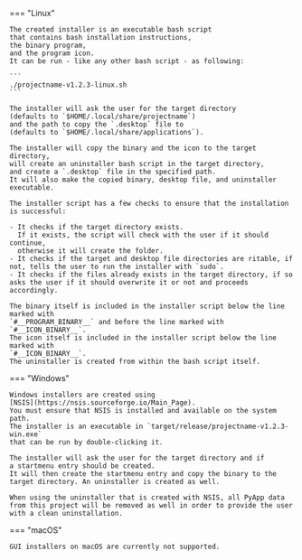 === "Linux"

    The created installer is an executable bash script
    that contains bash installation instructions,
    the binary program,
    and the program icon.
    It can be run - like any other bash script - as following:

    ```
    ./projectname-v1.2.3-linux.sh
    ```

    The installer will ask the user for the target directory
    (defaults to `$HOME/.local/share/projectname`)
    and the path to copy the `.desktop` file to
    (defaults to `$HOME/.local/share/applications`).

    The installer will copy the binary and the icon to the target directory,
    will create an uninstaller bash script in the target directory,
    and create a `.desktop` file in the specified path.
    It will also make the copied binary, desktop file, and uninstaller executable.

    The installer script has a few checks to ensure that the installation is successful:

    - It checks if the target directory exists.
      If it exists, the script will check with the user if it should continue,
      otherwise it will create the folder.
    - It checks if the target and desktop file directories are ritable, if not, tells the user to run the installer with `sudo`.
    - It checks if the files already exists in the target directory, if so asks the user if it should overwrite it or not and proceeds accordingly.

    The binary itself is included in the installer script below the line marked with
    `#__PROGRAM_BINARY__` and before the line marked with `#__ICON_BINARY__`.
    The icon itself is included in the installer script below the line marked with
    `#__ICON_BINARY__`.
    The uninstaller is created from within the bash script itself.


=== "Windows"

    Windows installers are created using
    [NSIS](https://nsis.sourceforge.io/Main_Page).
    You must ensure that NSIS is installed and available on the system path.
    The installer is an executable in `target/release/projectname-v1.2.3-win.exe`
    that can be run by double-clicking it.

    The installer will ask the user for the target directory and if
    a startmenu entry should be created.
    It will then create the startmenu entry and copy the binary to the target directory. An uninstaller is created as well.

    When using the uninstaller that is created with NSIS, all PyApp data from this project will be removed as well in order to provide the user with a clean uninstallation.

=== "macOS"

    GUI installers on macOS are currently not supported.
